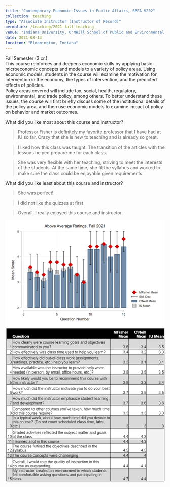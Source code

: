 ```yaml
---
title: "Contemporary Economic Issues in Public Affairs, SPEA-V202"
collection: teaching
type: "Associate Instructor (Instructor of Record)"
permalink: /teaching/2021-fall-teaching
venue: "Indiana University, O'Neill School of Public and Environmental Affairs"
date: 2021-08-13
location: "Bloomington, Indiana"
---
```


Fall Semester (3 cr.)  
This course reinforces and deepens economic skills by applying basic microeconomic concepts
and models to a variety of policy areas. Using economic models, students in the course will
examine the motivation for intervention in the economy, the types of intervention, and the
predicted effects of policies.  
Policy areas covered will include tax, social, health, regulatory, environmental, and trade policy,
among others. To better understand these issues, the course will first briefly discuss some of
the institutional details of the policy area, and then use economic models to examine impact of
policy on behavior and market outcomes.

What did you like most about this course and instructor?
> Professor Fisher is definitely my favorite professor that I have had at IU so far. Crazy that she is new to teaching and is already so great.

> I liked how this class was taught. The transition of the articles with the lessons helped prepare me for each class.

> She was very flexible with her teaching, striving to meet the interests of the students. At the same time, she fit the syllabus and worked to make sure the class could be enjoyable given requirements.

What did you like least about this course and instructor?
> She was perfect!

> I did not like the quizzes at first

> Overall, I really enjoyed this course and instructor.


![Fall 2021 Evals Chart](/images/fall2021.png)
![Fall 2021 Evals Table](/images/F2021.png)
